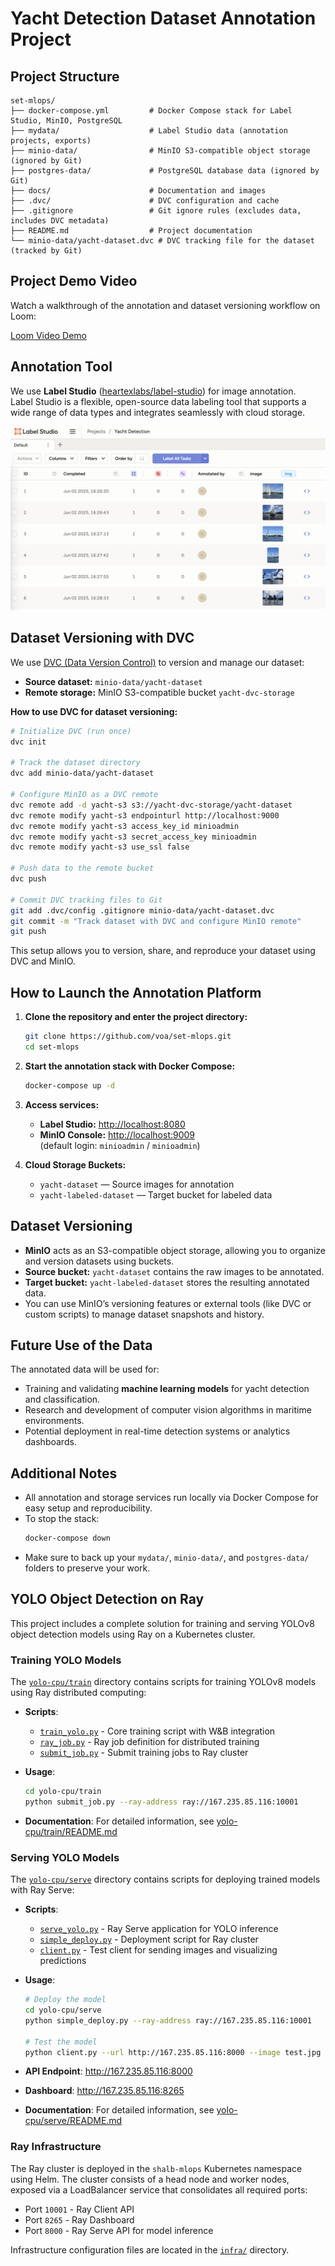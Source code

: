 # Yacht Detection Dataset Annotation Project

## Project Structure

```
set-mlops/
├── docker-compose.yml         # Docker Compose stack for Label Studio, MinIO, PostgreSQL
├── mydata/                    # Label Studio data (annotation projects, exports)
├── minio-data/                # MinIO S3-compatible object storage (ignored by Git)
├── postgres-data/             # PostgreSQL database data (ignored by Git)
├── docs/                      # Documentation and images
├── .dvc/                      # DVC configuration and cache
├── .gitignore                 # Git ignore rules (excludes data, includes DVC metadata)
├── README.md                  # Project documentation
└── minio-data/yacht-dataset.dvc # DVC tracking file for the dataset (tracked by Git)
```

## Project Demo Video

Watch a walkthrough of the annotation and dataset versioning workflow on Loom:

[Loom Video Demo](https://www.loom.com/share/3f039bdc6fb04d45915bdfafa2d57be0)

## Annotation Tool

We use **Label Studio** ([heartexlabs/label-studio](https://github.com/heartexlabs/label-studio)) for image annotation.  
Label Studio is a flexible, open-source data labeling tool that supports a wide range of data types and integrates seamlessly with cloud storage.

![Label Studio Interface](docs/images/label-studio-inerface.png)

## Dataset Versioning with DVC

We use [DVC (Data Version Control)](https://dvc.org/) to version and manage our dataset:

- **Source dataset:** `minio-data/yacht-dataset`
- **Remote storage:** MinIO S3-compatible bucket `yacht-dvc-storage`

**How to use DVC for dataset versioning:**

```sh
# Initialize DVC (run once)
dvc init

# Track the dataset directory
dvc add minio-data/yacht-dataset

# Configure MinIO as a DVC remote
dvc remote add -d yacht-s3 s3://yacht-dvc-storage/yacht-dataset
dvc remote modify yacht-s3 endpointurl http://localhost:9000
dvc remote modify yacht-s3 access_key_id minioadmin
dvc remote modify yacht-s3 secret_access_key minioadmin
dvc remote modify yacht-s3 use_ssl false

# Push data to the remote bucket
dvc push

# Commit DVC tracking files to Git
git add .dvc/config .gitignore minio-data/yacht-dataset.dvc
git commit -m "Track dataset with DVC and configure MinIO remote"
git push
```

This setup allows you to version, share, and reproduce your dataset using DVC and MinIO.

## How to Launch the Annotation Platform

1. **Clone the repository and enter the project directory:**
   ```sh
   git clone https://github.com/voa/set-mlops.git
   cd set-mlops
   ```

2. **Start the annotation stack with Docker Compose:**
   ```sh
   docker-compose up -d
   ```

3. **Access services:**
   - **Label Studio:** [http://localhost:8080](http://localhost:8080)
   - **MinIO Console:** [http://localhost:9009](http://localhost:9009)  
     (default login: `minioadmin` / `minioadmin`)

4. **Cloud Storage Buckets:**
   - `yacht-dataset` — Source images for annotation
   - `yacht-labeled-dataset` — Target bucket for labeled data

## Dataset Versioning

- **MinIO** acts as an S3-compatible object storage, allowing you to organize and version datasets using buckets.
- **Source bucket:** `yacht-dataset` contains the raw images to be annotated.
- **Target bucket:** `yacht-labeled-dataset` stores the resulting annotated data.
- You can use MinIO’s versioning features or external tools (like DVC or custom scripts) to manage dataset snapshots and history.

## Future Use of the Data

The annotated data will be used for:
- Training and validating **machine learning models** for yacht detection and classification.
- Research and development of computer vision algorithms in maritime environments.
- Potential deployment in real-time detection systems or analytics dashboards.

## Additional Notes

- All annotation and storage services run locally via Docker Compose for easy setup and reproducibility.
- To stop the stack:  
  ```sh
  docker-compose down
  ```
- Make sure to back up your `mydata/`, `minio-data/`, and `postgres-data/` folders to preserve your work.

## YOLO Object Detection on Ray

This project includes a complete solution for training and serving YOLOv8 object detection models using Ray on a Kubernetes cluster.

### Training YOLO Models

The [`yolo-cpu/train`](yolo-cpu/train) directory contains scripts for training YOLOv8 models using Ray distributed computing:

- **Scripts**:
  - [`train_yolo.py`](yolo-cpu/train/train_yolo.py) - Core training script with W&B integration
  - [`ray_job.py`](yolo-cpu/train/ray_job.py) - Ray job definition for distributed training
  - [`submit_job.py`](yolo-cpu/train/submit_job.py) - Submit training jobs to Ray cluster

- **Usage**:
  ```bash
  cd yolo-cpu/train
  python submit_job.py --ray-address ray://167.235.85.116:10001
  ```

- **Documentation**: For detailed information, see [yolo-cpu/train/README.md](yolo-cpu/train/README.md)

### Serving YOLO Models

The [`yolo-cpu/serve`](yolo-cpu/serve) directory contains scripts for deploying trained models with Ray Serve:

- **Scripts**:
  - [`serve_yolo.py`](yolo-cpu/serve/serve_yolo.py) - Ray Serve application for YOLO inference
  - [`simple_deploy.py`](yolo-cpu/serve/simple_deploy.py) - Deployment script for Ray cluster
  - [`client.py`](yolo-cpu/serve/client.py) - Test client for sending images and visualizing predictions

- **Usage**:
  ```bash
  # Deploy the model
  cd yolo-cpu/serve
  python simple_deploy.py --ray-address ray://167.235.85.116:10001
  
  # Test the model
  python client.py --url http://167.235.85.116:8000 --image test.jpg
  ```

- **API Endpoint**: http://167.235.85.116:8000
- **Dashboard**: http://167.235.85.116:8265

- **Documentation**: For detailed information, see [yolo-cpu/serve/README.md](yolo-cpu/serve/README.md)

### Ray Infrastructure

The Ray cluster is deployed in the `shalb-mlops` Kubernetes namespace using Helm. The cluster consists of a head node and worker nodes, exposed via a LoadBalancer service that consolidates all required ports:

- Port `10001` - Ray Client API
- Port `8265` - Ray Dashboard 
- Port `8000` - Ray Serve API for model inference

Infrastructure configuration files are located in the [`infra/`](infra) directory.
